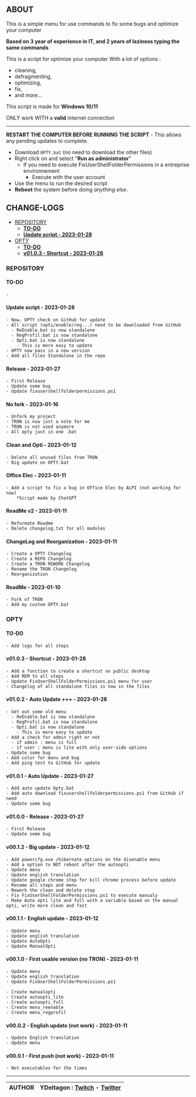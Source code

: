 ## ABOUT <!-- omit in toc -->

This is a simple menu for use commands to fix some bugs and optimize your computer

**Based on 3 year of experience in IT, and 2 years of laziness typing the same commands**

This is a script for optimize your computer
With a lot of options :

- cleaning,
- defragmenting,
- optimizing,
- fix,
- and more...

This script is made for **Windows 10/11**

ONLY work WITH a **valid** internet connection

---

**RESTART THE COMPUTER BEFORE RUNNING THE SCRIPT** - This allows any pending updates to complete.

- Download `OPTY.bat` (no need to download the other files)
- Right click on and select "**Run as administrator**"
  - If you need to execute FixUserShellFolderPermissions in a entreprise environnement
    - Execute with the user account
- Use the menu to run the desired script
- **Reboot** the system before doing *anything else*.

## CHANGE-LOGS<!-- omit in toc -->

- [REPOSITORY](#repository)
  - [**TO-DO**](#to-do)
  - [**Update script - 2023-01-28**](#update-script---2023-01-28)
- [OPTY](#opty)
  - [**TO-DO**](#to-do-1)
  - [**v01.0.3 - Shortcut - 2023-01-28**](#v0103---shortcut---2023-01-28)

### REPOSITORY

#### **TO-DO**

    - 

#### **Update script - 2023-01-28**

    - Now, OPTY check on GitHub for update
    - All script (opti/enable/reg...) need to be downloaded from GitHub
      - ReEnable.bat is now standalone
      - RegProfil.bat is now standalone
      - Opti.bat is now standalone
        - This is more easy to update
    - OPTY now pass in a new version
    - Add all files Standalone in the repo

#### **Release - 2023-01-27**<!-- omit in toc -->

    - First Release
    - Update some bug
    - Update fixusershellfolderpermissions.ps1

#### **No fork - 2023-01-16**<!-- omit in toc -->

    - Unfork my project
    - TRON is now just a note for me
    - TRON is not used anymore
    - All opty just in one .bat

#### **Clean and Opti - 2023-01-12**<!-- omit in toc -->

    - Delete all unused files from TRON
    - Big update on OPTY.bat

#### **Office Elec - 2023-01-11**<!-- omit in toc -->

    - Add a script to fix a bug in Office Elec by ALPI (not working for now)
        *Script made by ChatGPT

#### **ReadMe v2 - 2023-01-11**<!-- omit in toc -->

    - Reformate Readme
    - Delete changelog.txt for all modules

#### **ChangeLog and Reorganization - 2023-01-11**<!-- omit in toc -->

    - Create a OPTY Changelog
    - Create a REPO Changelog
    - Create a TRON REWORK Changelog
    - Rename the TRON Changelog
    - Reorganization

#### **ReadMe - 2023-01-10**<!-- omit in toc -->

    - Fork of TRON
    - Add my custom OPTY.bat

### OPTY

#### **TO-DO**

    - Add logs for all steps

#### **v01.0.3 - Shortcut - 2023-01-28**

    - Add a fonction to create a shortcut on public desktop
    - Add REM to all steps
    - Update FixUserShellFolderPermissions.ps1 menu for user
    - Changelog of all standalone files is now in the files

#### **v01.0.2 - Auto Update +++ - 2023-01-28**<!-- omit in toc -->

    - Get out some old menu
      - ReEnable.bat is now standalone
      - RegProfil.bat is now standalone
      - Opti.bat is now standalone
        - This is more easy to update
    - Add a check for admin right or not
      - if admin : menu is full
      - if user : menu is lite with only user-side options
    - Update some bug
    - Add color for menu and bug
    - Add ping test to GitHub for update

#### **v01.0.1 - Auto Update - 2023-01-27**<!-- omit in toc -->

    - Add auto update Opty.bat
    - Add auto download fixusershellfolderpermissions.ps1 from GitHub if need
    - Update some bug

#### **v01.0.0 - Release - 2023-01-27**<!-- omit in toc -->

    - First Release
    - Update some bug

#### **v00.1.2 - Big update - 2023-01-12**<!-- omit in toc -->

    - Add powercfg.exe /hibernate options on the disenable menu
    - Add a option to NOT reboot after the autoopti
    - Update menu
    - Update english translation
    - Update google chrome step for kill chrome process before update
    - Rename all steps and menu
    - Rework the clean and delete step
    - Fix FixUserShellFolderPermissions.ps1 to execute manualy
    - Make Auto opti lite and full with a variable based on the manual opti, write more clean and fast

#### **v00.1.1 - English update - 2023-01-12**<!-- omit in toc -->

    - Update menu
    - Update english translation
    - Update AutoOpti
    - Update ManualOpti

#### **v00.1.0 - First usable version (no TRON) - 2023-01-11**<!-- omit in toc -->

    - Update menu
    - Update english translation
    - Update FixUserShellFolderPermissions.ps1

    - Create manualopti
    - Create autoopti_lite
    - Create autoopti_full
    - Create menu_reenable
    - Create menu_regprofil

#### **v00.0.2 - English update (not work) - 2023-01-11**<!-- omit in toc -->

    - Update English translation
    - Update menu

#### **v00.0.1 - First push (not work) - 2023-01-11**<!-- omit in toc -->

    - Not executables for the times

---

| AUTHOR | YDeltagon : [Twitch](https://twitch.tv/YDeltagon) - [Twitter](https://twitter.com/YDeltagon)
| - | - |